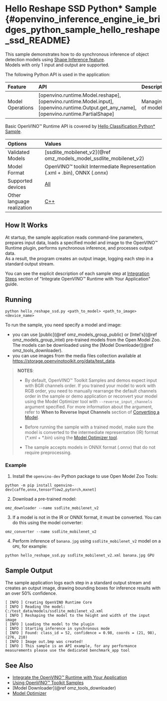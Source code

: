 # Hello Reshape SSD Python* Sample {#openvino_inference_engine_ie_bridges_python_sample_hello_reshape_ssd_README}

This sample demonstrates how to do synchronous inference of object detection models using [Shape Inference feature](../../../docs/OV_Runtime_UG/ShapeInference.md).  
Models with only 1 input and output are supported.

The following Python API is used in the application:

| Feature          | API                                                                                                                                       | Description       |
| :--------------- | :---------------------------------------------------------------------------------------------------------------------------------------- | :---------------- |
| Model Operations | [openvino.runtime.Model.reshape], [openvino.runtime.Model.input], [openvino.runtime.Output.get_any_name], [openvino.runtime.PartialShape] | Managing of model |

Basic OpenVINO™ Runtime API is covered by [Hello Classification Python* Sample](../hello_classification/README.md).

| Options                    | Values                                                                   |
| :------------------------- | :----------------------------------------------------------------------- |
| Validated Models           | [ssdlite_mobilenet_v2](@ref omz_models_model_ssdlite_mobilenet_v2)       |
| Model Format               | OpenVINO™ toolkit Intermediate Representation (.xml + .bin), ONNX (.onnx) |
| Supported devices          | [All](../../../docs/OV_Runtime_UG/supported_plugins/Supported_Devices.md)        |
| Other language realization | [C++](../../../samples/cpp/hello_reshape_ssd/README.md)                  |

## How It Works

At startup, the sample application reads command-line parameters, prepares input data, loads a specified model and image to the OpenVINO™ Runtime plugin, performs synchronous inference, and processes output data.  
As a result, the program creates an output image, logging each step in a standard output stream.

You can see the explicit description of
each sample step at [Integration Steps](../../../docs/OV_Runtime_UG/Integrate_with_customer_application.md) section of "Integrate OpenVINO™ Runtime with Your Application" guide.

## Running

```
python hello_reshape_ssd.py <path_to_model> <path_to_image> <device_name>
```

To run the sample, you need specify a model and image:
- you can use [public](@ref omz_models_group_public) or [Intel's](@ref omz_models_group_intel) pre-trained models from the Open Model Zoo. The models can be downloaded using the [Model Downloader](@ref omz_tools_downloader).
- you can use images from the media files collection available at https://storage.openvinotoolkit.org/data/test_data.

> **NOTES**:
>
> - By default, OpenVINO™ Toolkit Samples and demos expect input with BGR channels order. If you trained your model to work with RGB order, you need to manually rearrange the default channels order in the sample or demo application or reconvert your model using the Model Optimizer tool with `--reverse_input_channels` argument specified. For more information about the argument, refer to **When to Reverse Input Channels** section of [Converting a Model](../../../docs/MO_DG/prepare_model/convert_model/Converting_Model.md).
>
> - Before running the sample with a trained model, make sure the model is converted to the intermediate representation (IR) format (\*.xml + \*.bin) using the [Model Optimizer tool](../../../docs/MO_DG/Deep_Learning_Model_Optimizer_DevGuide.md).
>
> - The sample accepts models in ONNX format (.onnx) that do not require preprocessing.

### Example

1. Install the `openvino-dev` Python package to use Open Model Zoo Tools:

```
python -m pip install openvino-dev[caffe,onnx,tensorflow2,pytorch,mxnet]
```

2. Download a pre-trained model:
```
omz_downloader --name ssdlite_mobilenet_v2
```

3. If a model is not in the IR or ONNX format, it must be converted. You can do this using the model converter:

```
omz_converter --name ssdlite_mobilenet_v2
```

4. Perform inference of `banana.jpg` using `ssdlite_mobilenet_v2` model on a `GPU`, for example:

```
python hello_reshape_ssd.py ssdlite_mobilenet_v2.xml banana.jpg GPU
```

## Sample Output

The sample application logs each step in a standard output stream and creates an output image, drawing bounding boxes for inference results with an over 50% confidence.

```
[ INFO ] Creating OpenVINO Runtime Core
[ INFO ] Reading the model: C:/test_data/models/ssdlite_mobilenet_v2.xml
[ INFO ] Reshaping the model to the height and width of the input image
[ INFO ] Loading the model to the plugin
[ INFO ] Starting inference in synchronous mode
[ INFO ] Found: class_id = 52, confidence = 0.98, coords = (21, 98), (276, 210)
[ INFO ] Image out.bmp was created!
[ INFO ] This sample is an API example, for any performance measurements please use the dedicated benchmark_app tool
```

## See Also

- [Integrate the OpenVINO™ Runtime with Your Application](../../../docs/OV_Runtime_UG/Integrate_with_customer_application.md)
- [Using OpenVINO™ Toolkit Samples](../../../docs/OV_Runtime_UG/Samples_Overview.md)
- [Model Downloader](@ref omz_tools_downloader)
- [Model Optimizer](../../../docs/MO_DG/Deep_Learning_Model_Optimizer_DevGuide.md)

<!-- [openvino.runtime.Model.reshape]:
[openvino.runtime.Model.input]:
[openvino.runtime.Output.get_any_name]:
[openvino.runtime.PartialShape]: -->
